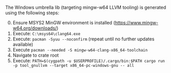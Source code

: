 The Windows umbrella lib (targeting mingw-w64 LLVM tooling) is generated using the following steps:

0. Ensure MSYS2 MinGW environment is installed (https://www.mingw-w64.org/downloads/)
1. Execute: `C:\msys64\clang64.exe`
2. Execute: `pacman -Syuu --noconfirm` (repeat until no further updates available)
3. Execute `pacman --needed -S mingw-w64-clang-x86_64-toolchain`
4. Navigate to crate root
5. Execute: `PATH=$(cygpath -u $USERPROFILE)/.cargo/bin:$PATH cargo run -p tool_gnullvm --target x86_64-pc-windows-gnu -- all`
